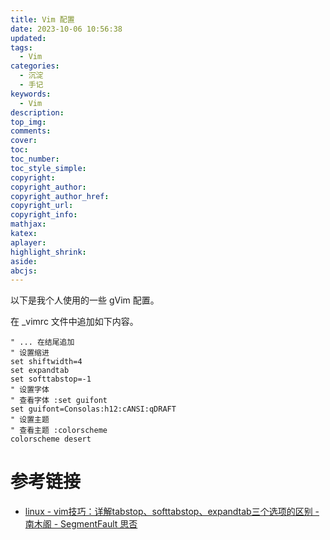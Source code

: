 ```yaml
---
title: Vim 配置
date: 2023-10-06 10:56:38
updated:
tags:
  - Vim
categories:
  - 沉淀
  - 手记
keywords:
  - Vim
description:
top_img:
comments:
cover:
toc:
toc_number:
toc_style_simple:
copyright:
copyright_author:
copyright_author_href:
copyright_url:
copyright_info:
mathjax:
katex:
aplayer:
highlight_shrink:
aside:
abcjs:
---
```

以下是我个人使用的一些 gVim 配置。

在 _vimrc 文件中追加如下内容。

```vimscript
" ... 在结尾追加
" 设置缩进
set shiftwidth=4
set expandtab
set softtabstop=-1
" 设置字体
" 查看字体 :set guifont
set guifont=Consolas:h12:cANSI:qDRAFT
" 设置主题
" 查看主题 :colorscheme
colorscheme desert
```

# 参考链接
- [linux - vim技巧：详解tabstop、softtabstop、expandtab三个选项的区别 - 南木阁 - SegmentFault 思否](https://segmentfault.com/a/1190000021133524)
